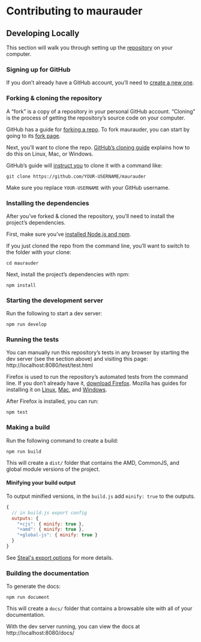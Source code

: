 # Contributing to maurauder

## Developing Locally

This section will walk you through setting up the [repository](https://github.com/phillipskevin/maurauder) on your computer.

### Signing up for GitHub

If you don’t already have a GitHub account, you’ll need to [create a new one](https://help.github.com/articles/signing-up-for-a-new-github-account/).

### Forking & cloning the repository

A “fork” is a copy of a repository in your personal GitHub account. “Cloning” is the process of getting the repository’s source code on your computer.

GitHub has a guide for [forking a repo](https://help.github.com/articles/fork-a-repo/). To fork maurauder, you can start by going to its [fork page](https://github.com/phillipskevin/maurauder/fork).

Next, you’ll want to clone the repo. [GitHub’s cloning guide](https://help.github.com/articles/cloning-a-repository/) explains how to do this on Linux, Mac, or Windows.

GitHub’s guide will [instruct you](https://help.github.com/articles/fork-a-repo/#step-2-create-a-local-clone-of-your-fork) to clone it with a command like:

```shell
git clone https://github.com/YOUR-USERNAME/maurauder
```

Make sure you replace `YOUR-USERNAME` with your GitHub username.

### Installing the dependencies

After you’ve forked & cloned the repository, you’ll need to install the project’s dependencies.

First, make sure you’ve [installed Node.js and npm](https://docs.npmjs.com/getting-started/installing-node).

If you just cloned the repo from the command line, you’ll want to switch to the folder with your clone:

```shell
cd maurauder
```

Next, install the project’s dependencies with npm:

```shell
npm install
```

### Starting the development server

Run the following to start a dev server:

```shell
npm run develop
```

### Running the tests

You can manually run this repository’s tests in any browser by starting the dev server (see the section above) and visiting this page: http://localhost:8080/test/test.html

Firefox is used to run the repository’s automated tests from the command line. If you don’t already have it, [download Firefox](https://www.mozilla.org/en-US/firefox/new/). Mozilla has guides for installing it on [Linux](https://support.mozilla.org/t5/Install-and-Update/Install-Firefox-on-Linux/ta-p/2516), [Mac](https://support.mozilla.org/t5/Install-and-Update/How-to-download-and-install-Firefox-on-Mac/ta-p/3453), and [Windows](https://support.mozilla.org/t5/Install-and-Update/How-to-download-and-install-Firefox-on-Windows/ta-p/2210).

After Firefox is installed, you can run:

```shell
npm test
```

### Making a build

Run the following command to create a build:

```shell
npm run build
```

This will create a `dist/` folder that contains the AMD, CommonJS, and global module versions of the project.

#### Minifying your build output

To output minified versions, in the `build.js` add `minify: true` to the outputs.

```js
{
  // in build.js export config
  outputs: {
    "+cjs": { minify: true },
    "+amd": { minify: true },
    "+global-js": { minify: true }
  }
}
```


See [Steal's export options](https://stealjs.com/docs/steal-tools.export.object.html#outputs) for more details.

### Building the documentation

To generate the docs:

```shell
npm run document
```

This will create a `docs/` folder that contains a browsable site with all of your documentation.

With the dev server running, you can view the docs at http://localhost:8080/docs/
